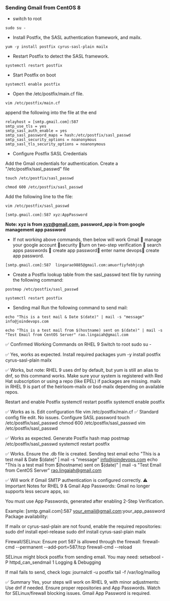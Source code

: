 ### Sending Gmail from CentOS 8

* switch to root 
```
sudo su -
```

* Install Postfix, the SASL authentication framework, and mailx.
 ```
yum -y install postfix cyrus-sasl-plain mailx
 ```

* Restart Postfix to detect the SASL framework.
```
systemctl restart postfix 
```

* Start Postfix on boot
```
systemctl enable postfix 
```
* Open the /etc/postfix/main.cf file.
```
vim /etc/postfix/main.cf 
```
append the following into the file at the end

```
relayhost = [smtp.gmail.com]:587
smtp_use_tls = yes
smtp_sasl_auth_enable = yes
smtp_sasl_password_maps = hash:/etc/postfix/sasl_passwd
smtp_sasl_security_options = noanonymous
smtp_sasl_tls_security_options = noanonymous
```
 
*  Configure Postfix SASL Credentials

Add the Gmail credentials for authentication. Create a "/etc/postfix/sasl_passwd" file
```
touch /etc/postfix/sasl_passwd  
```

```
chmod 600 /etc/postfix/sasl_passwd
```

Add the following line to the file:
```
vim /etc/postfix/sasl_passwd
```
```
[smtp.gmail.com]:587 xyz:AppPassword
 ```
 **Note: xyz is from xyz@gmail.com, password_app is from google management app password**

* If not working above commands, then below will work
  Gmail  manage your google account security turn on two-step verification  search apps passwords  create app password enter name devops create app password.
```
[smtp.gmail.com]:587  lingarao9885@gmail.com:amuorfiyfebhjcgh
```

* Create a Postfix lookup table from the sasl_passwd text file by running the following command:
```
postmap /etc/postfix/sasl_passwd 
```
```
systemctl restart postfix
```

* Sending mail
Run the following command to send mail:
```
echo "This is a test mail & Date $(date)" | mail -s "message" info@joindevops.com
```
```
echo "This is a test mail from $(hostname) sent on $(date)" | mail -s "Test Email from CentOS Server" rao.lingaiah@gmail.com
```







✅ Confirmed Working Commands on RHEL 9
Switch to root
sudo su -

✅ Yes, works as expected.
Install required packages
yum -y install postfix cyrus-sasl-plain mailx

✅ Works, but note:
RHEL 9 uses dnf by default, but yum is still an alias to dnf, so this command works.
Make sure your system is registered with Red Hat subscription or using a repo (like EPEL) if packages are missing.
mailx in RHEL 9 is part of the heirloom-mailx or bsd-mailx depending on available repos.

Restart and enable Postfix
systemctl restart postfix
systemctl enable postfix

✅ Works as is.
Edit configuration file
vim /etc/postfix/main.cf
✅ Standard config file edit. No issues.
Configure SASL password
touch /etc/postfix/sasl_passwd
chmod 600 /etc/postfix/sasl_passwd
vim /etc/postfix/sasl_passwd

✅ Works as expected.
Generate Postfix hash map
postmap /etc/postfix/sasl_passwd
systemctl restart postfix

✅ Works. Ensure the .db file is created.
Sending test email
echo "This is a test mail & Date $(date)" | mail -s "message" info@joindevops.com
echo "This is a test mail from $(hostname) sent on $(date)" | mail -s "Test Email from CentOS Server" rao.lingaiah@gmail.com

✅ Will work if Gmail SMTP authentication is configured correctly.
⚠️ Important Notes for RHEL 9 & Gmail
App Passwords: Gmail no longer supports less secure apps, so:

You must use App Passwords, generated after enabling 2-Step Verification.

Example:
[smtp.gmail.com]:587 your_email@gmail.com:your_app_password
Package availability:

If mailx or cyrus-sasl-plain are not found, enable the required repositories:
sudo dnf install epel-release
sudo dnf install cyrus-sasl-plain mailx

Firewall/SELinux:
Ensure port 587 is allowed through the firewall:
firewall-cmd --permanent --add-port=587/tcp
firewall-cmd --reload

SELinux might block postfix from sending email. You may need:
setsebool -P httpd_can_sendmail 1
Logging & Debugging

If mail fails to send, check logs:
journalctl -u postfix
tail -f /var/log/maillog

✅ Summary
Yes, your steps will work on RHEL 9, with minor adjustments:
Use dnf if needed.
Ensure proper repositories and App Passwords.
Watch for SELinux/firewall blocking issues.
Gmail App Password is required.





